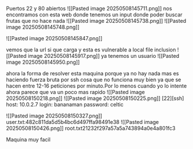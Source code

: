 Puertos 22 y 80 abiertos
![[Pasted image 20250508145711.png]]
nos encontramos con esta web donde tenemos un input donde poder buscar frutas que no hace nada ![[Pasted image 20250508145738.png]]
![[Pasted image 20250508145748.png]]

![[Pasted image 20250508145847.png]]

vemos que la url si que carga y esta es vulnerable a local file inclusion
![[Pasted image 20250508145917.png]]
ya tenemos un usuario ![[Pasted image 20250508145950.png]]

ahora la forma de resolver esta maquina porque ya no hay nada mas es haciendo fuerza bruta por ssh cosa que no funciona muy bien ya que se hacen entre 12-16 peticiones por minuto.Por lo menos cuando yo lo intente ahora parece que va un poco mas rapido ![[Pasted image 20250508150218.png]]
![[Pasted image 20250508150225.png]]
[22][ssh] host: 10.0.2.7   login: bananaman   password: celtic

![[Pasted image 20250508150327.png]]
user.txt:482c811da5d5b4bc6d497ffa98491e38
![[Pasted image 20250508150426.png]]
root.txt21232f297a57a5a743894a0e4a801fc3

Maquina muy facil